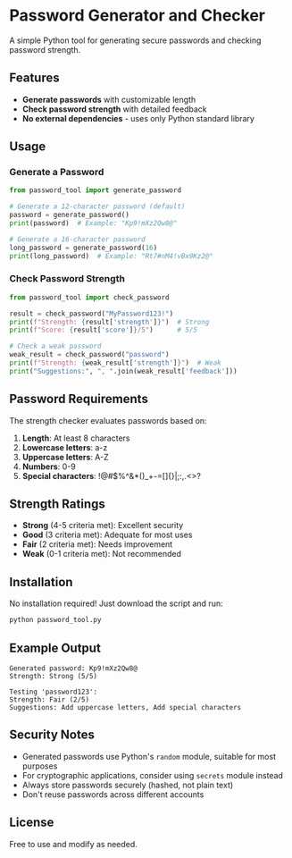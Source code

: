 # Password Generator and Checker

A simple Python tool for generating secure passwords and checking password strength.

## Features

- **Generate passwords** with customizable length
- **Check password strength** with detailed feedback
- **No external dependencies** - uses only Python standard library

## Usage

### Generate a Password

```python
from password_tool import generate_password

# Generate a 12-character password (default)
password = generate_password()
print(password)  # Example: "Kp9!mXz2Qw8@"

# Generate a 16-character password
long_password = generate_password(16)
print(long_password)  # Example: "Rt7#nM4!vBx9Kz2@"
```

### Check Password Strength

```python
from password_tool import check_password

result = check_password("MyPassword123!")
print(f"Strength: {result['strength']}")  # Strong
print(f"Score: {result['score']}/5")      # 5/5

# Check a weak password
weak_result = check_password("password")
print(f"Strength: {weak_result['strength']}")  # Weak
print("Suggestions:", ", ".join(weak_result['feedback']))
```

## Password Requirements

The strength checker evaluates passwords based on:

1. **Length**: At least 8 characters
2. **Lowercase letters**: a-z
3. **Uppercase letters**: A-Z
4. **Numbers**: 0-9
5. **Special characters**: !@#$%^&*()_+-=[]{}|;:,.<>?

## Strength Ratings

- **Strong** (4-5 criteria met): Excellent security
- **Good** (3 criteria met): Adequate for most uses
- **Fair** (2 criteria met): Needs improvement
- **Weak** (0-1 criteria met): Not recommended

## Installation

No installation required! Just download the script and run:

```bash
python password_tool.py
```

## Example Output

```
Generated password: Kp9!mXz2Qw8@
Strength: Strong (5/5)

Testing 'password123':
Strength: Fair (2/5)
Suggestions: Add uppercase letters, Add special characters
```

## Security Notes

- Generated passwords use Python's `random` module, suitable for most purposes
- For cryptographic applications, consider using `secrets` module instead
- Always store passwords securely (hashed, not plain text)
- Don't reuse passwords across different accounts

## License

Free to use and modify as needed.
